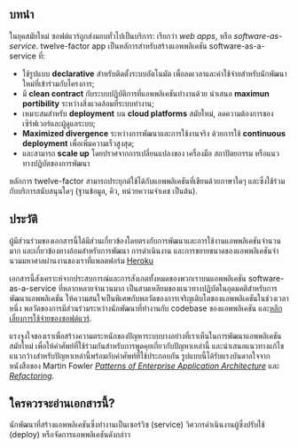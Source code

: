 ## บทนำ

ในยุคสมัยใหม่ ซอฟต์แวร์ถูกส่งมอบทั่วไปเป็นบริการ: เรียกว่า *web apps*, หรือ *software-as-service*. twelve-factor app เป็นหลัการสำหรับสร้างแอพพลิเคชัน software-as-a-service ที่:

* ใช้รูปแบบ **declarative** สำหรับติดตั้งระบบอัตโนมัต เพื่อลดเวลาและค่าใช้จ่ายสำหรับนักพัฒนาใหม่ที่เข้าร่วมกับโครงการ;
* มี **clean contract** กับระบบปฏิบัติการที่แอพพลิเคชันทำงานด้วย นำเสนอ **maximun portibility** ระหว่างสิ่งแวดล้อมที่ระบบทำงาน;
* เหมาะสมสำหรับ **deployment** บน **cloud platforms** สมัยใหม่, ลดความต้องการของเซิร์ฟเวอร์และผู้ดูแลระบบ;
* **Maximized divergence** ระหว่างการพัฒนาและการใช้งานจริง ด้วยการใช้ **continuous deployment** เพื่อเพิ่มความเร็วสูงสุด;
* และสามารถ **scale up** โดยปราศจากการเปลี่ยนแปลงของ เครื่องมือ สถาปัตยกรรม หรือแนวทางปฏิบัตของการพัฒนา

หลักการ twelve-factor สามารถประยุกต์ใช้ได้กับแอพพลิเคชันที่เขียนด้วยภาษาใดๆ และซึ่งใช้ร่วมกับบริการสนับสนุนใดๆ (ฐานข้อมูล, คิว, หน่วยความจำเคช เป็นต้น).

## ประวัติ

ผู้มีส่วนร่วมของเอกสารนี้ได้มีส่วนเกี่ยวข้องโดยตรงกับการพัฒนาและการใช้งานแอพพลิเคชันจำนวนมาก และเกี่ยวข้องทางอ้อมสำหรับการพัฒนา การดำเนินงาน และการขยายขนาดของแอพพลิเคชันจำนวมมหาศาลผ่านงานของเราที่แพลตฟอร์ม <a href="http://www.heroku.com/" target="_blank">Heroku</a>

เอกสารนี้สังเคราะห์จากประสบการณ์และการสังเกตทั้งหมดของพวกเราบนแอพพลิเคชัน software-as-a-service ที่หลากหลายจำนวนมาก เป็นสามเหลียมของแนวทางปฏิบัตในอุดมคติสำหรับการพัฒนาแอพพลิเคชัน ให้ความสนใจเป็นพิเศษกับพลวัตของการเจริญเติบโตของแอพพลิเคชันในช่วงเวลาหนึ่ง พลวัตของการมีส่วนร่วมระหว่างนักพัฒนาที่ทำงานกับ codebase ของแอพพลิเคชัน และ<a href="http://blog.heroku.com/archives/2011/6/28/the_new_heroku_4_erosion_resistance_explicit_contracts/" target="_blank">หลีกเลี่ยงการใช้จ่ายของซอฟต์แวร์</a>.

แรงจูงใจของเราเพื่อสร้างความตระหนักของปัญหาระบบบางอย่างที่เราเห็นในการพัฒนาแอพพลิเคชันสมัยใหม่ เพื่อให้คำศัพย์ที่ใช้ร่วมกันสำหรับการพูดคุยเกี่ยวกับปัญหาเหล่านี้ และนำเสนอแนวทางแก้ไขแนวกว้างสำหรับปัญหาเหล่านี้พร้อมกับคำศัพท์ที่ใช้ประกอบกัน รูปแบบนี้ได้รับแรงบันดาลใจจากหนังสือของ Martin Fowler *<a href="https://books.google.com/books/about/Patterns_of_enterprise_application_archi.html?id=FyWZt5DdvFkC" target="_blank">Patterns of Enterprise Application Architecture</a>* และ *<a href="https://books.google.com/books/about/Refactoring.html?id=1MsETFPD3I0C" target="_blank">Refactoring</a>*.

## ใครควรจะอ่านเอกสารนี้?

นักพัฒนาที่สร้างแอพพลิเคชันซึ่งทำงานเป็นเซอร์วิซ (service) วิศวกรดำเนินงานผู้ซึ่งปรับใช้ (deploy) หรือจัดการแอพพลิเคชันดังกล่าว
